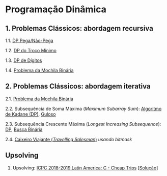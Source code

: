 # Programação Dinâmica

## 1. Problemas Clássicos: abordagem recursiva

1.1. [DP Pega/Não-Pega](algoritmos/problema_moedas.cpp)

1.2. [DP do Troco Mínimo](algoritmos/problema_troco_minimo.cpp)

<!-- 1.3. [Algoritmo de Kadane](algoritmos/kadane.cpp) -->

1.3. [DP de Dígitos](algoritmos/dp_digitos.cpp)

1.4. [Problema da Mochila Binária](algoritmos/mochila_rec.cpp)
 
## 2. Problemas Clássicos: abordagem iterativa
 
2.1. [Problema da Mochila Binária](algoritmos/mochila_dp.cpp)
    
2.2. Subsequência de Soma Máxima (*Maximum Subarray Sum*): [Algoritmo de Kadane (DP)](algoritmos/kadane_dp.cpp), [Guloso](algoritmos/subseqsomamax.cpp)

2.3. Subsequência Crescente Máxima (*Longest Increasing Subsequence*): [DP](algoritmos/lis_dp.cpp), [Busca Binária](../busca_binaria/algoritmos/lis_bsearch.cpp)

2.4. [Caixeiro Viajante (*Travelling Salesman*)](algoritmos/travelling_salesman.cpp) *usando bitmask*

## Upsolving

1. Upsolving: [ICPC 2018-2019 Latin America: C - Cheap Trips](https://codeforces.com/blog/entry/63157) [[Solução](upsolving/beecrowd_2905.cpp)]
